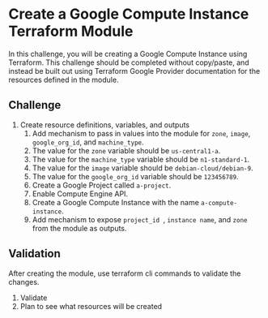 # Create a Google Compute Instance Terraform Module

In this challenge, you will be creating a Google Compute Instance using Terraform. This challenge should be completed without copy/paste, and instead be built out using Terraform Google Provider documentation for the resources defined in the module.

## Challenge

1. Create resource definitions, variables, and outputs
   1. Add mechanism to pass in values into the module for `zone`, `image`, `google_org_id`, and `machine_type`.
   2. The value for the `zone` variable should be `us-central1-a`.
   3. The value for the `machine_type` variable should be `n1-standard-1`.
   4. The value for the `image` variable should be `debian-cloud/debian-9`.
   5. The value for the `google_org_id` variable should be `123456789`.
   6. Create a Google Project called `a-project`.
   7. Enable Compute Engine API.
   8. Create a Google Compute Instance with the name `a-compute-instance`.
   9. Add mechanism to expose `project_id `, `instance name`, and `zone` from the module as outputs.

## Validation

After creating the module, use terraform cli commands to validate the changes.

1. Validate
2. Plan to see what resources will be created
